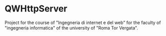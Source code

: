 # QWHttpServer
Project for the course of "Ingegneria di internet e del web" for the faculty of "ingegneria informatica" of the university of "Roma Tor Vergata".

